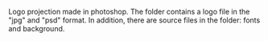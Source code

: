 Logo projection made in photoshop. The folder contains a logo file in the "jpg" and "psd" format. In addition, there are source files in the folder: fonts and background.
